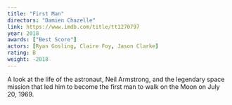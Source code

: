 ```yaml
---
title: "First Man"
directors: "Damien Chazelle"
link: https://www.imdb.com/title/tt1270797
year: 2018
awards: ["Best Score"]
actors: [Ryan Gosling, Claire Foy, Jason Clarke]
rating: B
weight: -2018
---
```

A look at the life of the astronaut, Neil Armstrong, and the legendary space mission that led him to become the first man to walk on the Moon on July 20, 1969.